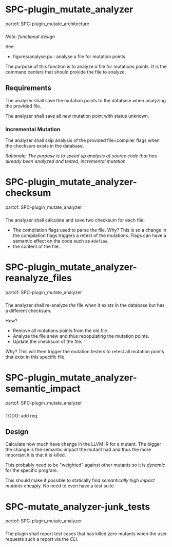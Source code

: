 # SPC-plugin_mutate_analyzer
partof: SPC-plugin_mutate_architecture
###
*Note: functional design*

See:
 - figures/analyse.pu : analyse a file for mutation points.

The purpose of this function is to analyze *a* file for mutations points.
It is the command centers that should provide the file to analyze.

## Requirements
The analyzer shall save the mutation points to the database when analyzing the provided file.

The analyzer shall save all *new* mutation point with status unknown.

### Incremental Mutation
The analyzer shall skip analysis of the provided file+compiler flags when the checksum exists in the database.

*Rationale: The purpose is to speed up analysis of source code that has already been analyzed and tested, incremental mutation*

# SPC-plugin_mutate_analyzer-checksum
partof: SPC-plugin_mutate_analyzer
###

The analyzer shall calculate and save two checksum for each file:
 - The compilation flags used to parse the file.
   Why? This is so a change in the compilation flags triggers a retest of the mutations.
   Flags can have a semantic effect on the code such as `#define`.
 - the content of the file.

# SPC-plugin_mutate_analyzer-reanalyze_files
partof: SPC-plugin_mutate_analyzer
###

The analyzer shall re-analyze _the_ file when it exists in the database but has a different checksum.

How?
 - Remove all mutations points from the old file.
 - Analyze the file anew and thus repopulating the mutation points.
 - Update the checksum of the file.

Why?
This will then trigger the mutation testers to retest all mutation points that exist in this specific file.

# SPC-plugin_mutate_analyzer-semantic_impact
partof: SPC-plugin_mutate_analyzer
###

TODO: add req.

## Design

Calculate how much have change in the LLVM IR for a mutant. The bigger the change is the semantic impact the mutant had and thus the more important it is that it is killed.

This probably need to be "weighted" against other mutants so it is *dynamic* for the specific program.

This should make it possible to statically find *semantically high impact mutants* cheaply. No need to even have a test suite.

# SPC-mutate_analyzer-junk_tests
partof: SPC-plugin_mutate_analyzer
###

The plugin shall report test cases that has killed zero mutants when the user requests such a report via the *CLI*.
